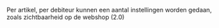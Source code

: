 Per artikel, per debiteur kunnen een aantal instellingen worden gedaan, zoals zichtbaarheid op de webshop (2.0)